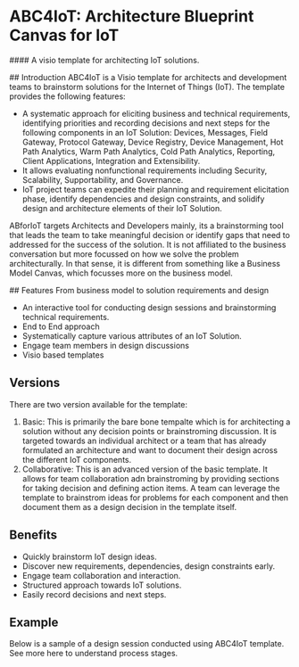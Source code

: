 # ABC4IoT: Architecture Blueprint Canvas for IoT
 \#\### A visio template for architecting IoT solutions.
 
 \#\# Introduction
  ABC4IoT is a Visio template for architects and development teams to brainstorm solutions for the Internet of Things (IoT). The template provides the following features:
  + A systematic approach for eliciting business and technical requirements, identifying priorities and recording decisions and next steps for the following components in an IoT Solution: Devices, Messages, Field Gateway, Protocol Gateway, Device Registry, Device Management, Hot Path Analytics, Warm Path Analytics, Cold Path Analytics, Reporting, Client Applications, Integration and Extensibility. 
  + It  allows evaluating nonfunctional requirements including Security, Scalability, Supportability, and Governance. 
  + IoT project teams can expedite their planning and requirement elicitation phase, identify dependencies and design constraints, and solidify design and architecture elements of their IoT Solution. 
	 
 ABforIoT targets Architects and Developers mainly, its a brainstorming tool that leads the team to take meaningful decision or identify gaps that need to addressed for the success of the solution. It is not affiliated to the business conversation but more focussed on how we solve the problem architecturally. In that sense, it is different from something like a Business Model Canvas, which focusses more on the business model.
 
 \#\# Features
 From business model to solution requirements and design
+ An interactive tool for conducting design sessions and brainstorming technical requirements.
+ End to End approach
+ Systematically capture various attributes of an IoT Solution. 
+ Engage team members in design discussions
+ Visio based templates

## Versions
There are two version available for the template:
1. Basic: This is primarily the bare bone tempalte which is for architecting a solution without any decision points or brainstroming discussion. It is targeted towards an individual architect or a team that has already formulated an architecture and want to document their design across the different IoT components.
2. Collaborative: This is an advanced version of the basic template. It allows for team collaboration adn brainstroming by providing sections for taking decision and defining action items. A team can leverage the template to brainstrom ideas for problems for each component and then document them as a design decision in the template itself.

## Benefits
+ Quickly brainstorm IoT design ideas.
+ Discover new requirements, dependencies, design constraints early.
+ Engage team collaboration and interaction.
+ Structured approach towards IoT solutions.
+ Easily record decisions and next steps.

## Example
Below is a sample of a design session conducted using ABC4IoT template. See more here to understand process stages.


